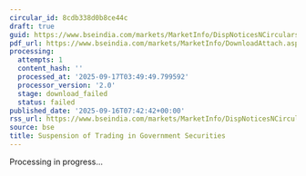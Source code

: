```yaml
---
circular_id: 8cdb338d0b8ce44c
draft: true
guid: https://www.bseindia.com/markets/MarketInfo/DispNoticesNCirculars.aspx?Noticeid={C94FF44B-DA52-43C1-BC6A-07471732F65E}&noticeno=20250916-5&dt=09/16/2025&icount=5&totcount=79&flag=0
pdf_url: https://www.bseindia.com/markets/MarketInfo/DownloadAttach.aspx?id=20250916-5&attachedId=
processing:
  attempts: 1
  content_hash: ''
  processed_at: '2025-09-17T03:49:49.799592'
  processor_version: '2.0'
  stage: download_failed
  status: failed
published_date: '2025-09-16T07:42:42+00:00'
rss_url: https://www.bseindia.com/markets/MarketInfo/DispNoticesNCirculars.aspx?Noticeid={C94FF44B-DA52-43C1-BC6A-07471732F65E}&noticeno=20250916-5&dt=09/16/2025&icount=5&totcount=79&flag=0
source: bse
title: Suspension of Trading in Government Securities
---
```


Processing in progress...